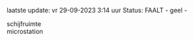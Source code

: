 laatste update: 
vr 29-09-2023  3:14   uur 
Status: FAALT - geel - 
<div class="service Y">schijfruimte</div><div class="service Y">microstation</div>